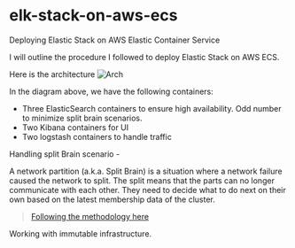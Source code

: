 # elk-stack-on-aws-ecs
 Deploying Elastic Stack on AWS Elastic Container Service

I will outline the procedure I followed to deploy Elastic Stack on AWS ECS.

Here is the architecture
![Arch](https://github.com/deepgorthi/elk-stack-on-aws-ecs/blob/master/ELK-ECS.jpg)

In the diagram above, we have the following containers:
- Three ElasticSearch containers to ensure high availability. Odd number to minimize split brain scenarios.
- Two Kibana containers for UI
- Two logstash containers to handle traffic

Handling split Brain scenario - 

A network partition (a.k.a. Split Brain) is a situation where a network failure caused the network to split. The split means that the parts can no longer communicate with each other. They need to decide what to do next on their own based on the latest membership data of the cluster.

> [Following the methodology here](https://scalac.io/split-brain-scenarios-with-akka-scala/#targetText=A%20network%20partition%20membership%20data%20of%20the%20cluster)

Working with immutable infrastructure.

